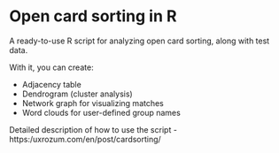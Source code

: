 # Open card sorting in R

A ready-to-use R script for analyzing open card sorting, along with test data.

With it, you can create:

* Adjacency table
* Dendrogram (cluster analysis)
* Network graph for visualizing matches
* Word clouds for user-defined group names

Detailed description of how to use the script - https:/uxrozum.com/en/post/cardsorting/


